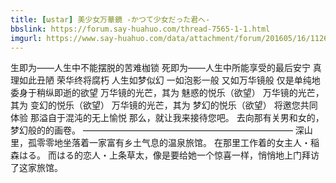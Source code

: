 ```yaml
---
title: [ωstar] 美少女万華鏡 -かつて少女だった君へ-
bbslink: https://forum.say-huahuo.com/thread-7565-1-1.html
imgurl: https://www.say-huahuo.com/data/attachment/forum/201605/16/112603ql163c3eq1caeqgz.jpg
---
```


生即为——人生中不能摆脱的苦难枷锁
死即为——人生中所能享受的最后安宁
真理如此丑陋
荣华终将腐朽
人生如梦似幻
一如泡影一般
又如万华镜般
仅是单纯地
委身于稍纵即逝的欲望
万华镜的光芒，其为 魅惑的悦乐（欲望）
万华镜的光芒，其为 变幻的悦乐（欲望）
万华镜的光芒，其为 梦幻的悦乐（欲望）
将邀您共同体验
那溢自于混沌的无上愉悦
那么，就让我来接待您吧。
去向那有关男和女的，梦幻般的的画卷。
————————————————————————
深山里，孤零零地坐落着一家富有乡土气息的温泉旅馆。
在那里工作着的女主人・稲森はる。
而はる的恋人・上条草太，像是要给她一个惊喜一样，悄悄地上门拜访了这家旅馆。<!--more-->
